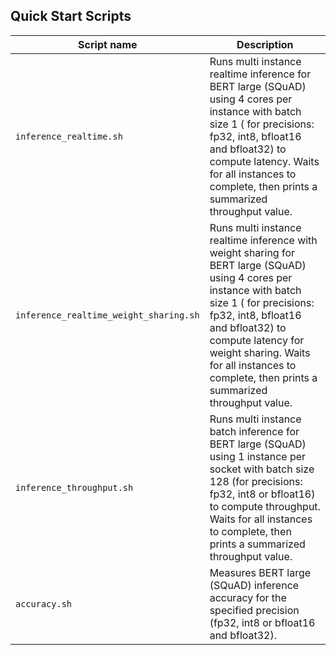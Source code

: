 <!--- 40. Quick Start Scripts -->
## Quick Start Scripts

| Script name | Description |
|-------------|-------------|
| `inference_realtime.sh` | Runs multi instance realtime inference for BERT large (SQuAD) using 4 cores per instance with batch size 1 ( for precisions: fp32, int8, bfloat16 and bfloat32) to compute latency. Waits for all instances to complete, then prints a summarized throughput value. |
| `inference_realtime_weight_sharing.sh` | Runs multi instance realtime inference with weight sharing for BERT large (SQuAD) using 4 cores per instance with batch size 1 ( for precisions: fp32, int8, bfloat16 and bfloat32) to compute latency for weight sharing. Waits for all instances to complete, then prints a summarized throughput value. |
| `inference_throughput.sh` | Runs multi instance batch inference for BERT large (SQuAD) using 1 instance per socket with batch size 128 (for precisions: fp32, int8 or bfloat16) to compute throughput. Waits for all instances to complete, then prints a summarized throughput value. |
| `accuracy.sh` | Measures BERT large (SQuAD) inference accuracy for the specified precision (fp32, int8 or bfloat16 and bfloat32). |
